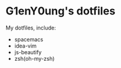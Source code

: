 # G1enY0ung's dotfiles

My dotfiles, include:

- spacemacs
- idea-vim
- js-beautify
- zsh(oh-my-zsh)